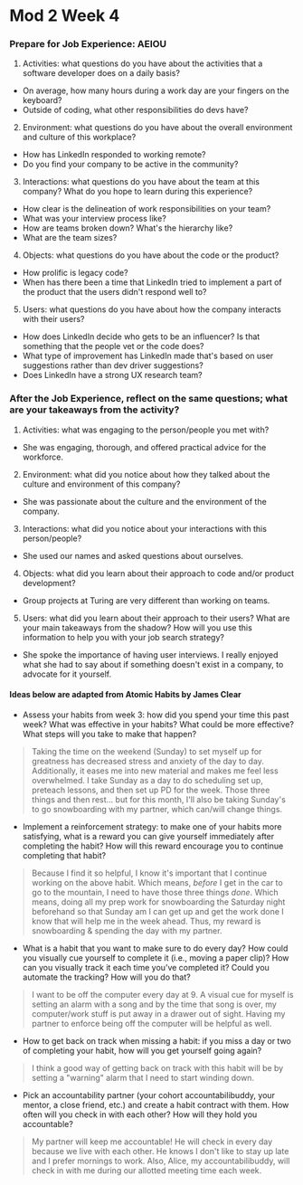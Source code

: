 # Mod 2 Week 4

### Prepare for Job Experience: AEIOU
1. Activities: what questions do you have about the activities that a software developer does on a daily basis?  

- On average, how many hours during a work day are your fingers on the keyboard?
- Outside of coding, what other responsibilities do devs have?

2. Environment: what questions do you have about the overall environment and culture of this workplace?  

- How has LinkedIn responded to working remote?
- Do you find your company to be active in the community?

3. Interactions: what questions do you have about the team at this company? What do you hope to learn during this experience?  

- How clear is the delineation of work responsibilities on your team?
- What was your interview process like?
- How are teams broken down? What's the hierarchy like?
- What are the team sizes?

4. Objects: what questions do you have about the code or the product?  

- How prolific is legacy code?
- When has there been a time that LinkedIn tried to implement a part of the product that the users didn't respond well to?

5. Users: what questions do you have about how the company interacts with their users?  

- How does LinkedIn decide who gets to be an influencer? Is that something that the people vet or the code does?
- What type of improvement has LinkedIn made that's based on user suggestions rather than dev driver suggestions?
- Does LinkedIn have a strong UX research team?

### After the Job Experience, reflect on the same questions; what are your takeaways from the activity?  

1. Activities: what was engaging to the person/people you met with?  

- She was engaging, thorough, and offered practical advice for the workforce.

2. Environment: what did you notice about how they talked about the culture and environment of this company?  

- She was passionate about the culture and the environment of the company.

3. Interactions: what did you notice about your interactions with this person/people?  

- She used our names and asked questions about ourselves.

4. Objects: what did you learn about their approach to code and/or product development?  

- Group projects at Turing are very different than working on teams. 

5. Users: what did you learn about their approach to their users?
What are your main takeaways from the shadow? How will you use this information to help you with your job search strategy?

- She spoke the importance of having user interviews. I really enjoyed what she had to say about if something doesn't exist in a company, to advocate for it yourself.

#### Ideas below are adapted from Atomic Habits by James Clear

- Assess your habits from week 3: how did you spend your time this past week? What was effective in your habits? What could be more effective? What steps will you take to make that happen?

> Taking the time on the weekend (Sunday) to set myself up for greatness has decreased stress and anxiety of the day to day. Additionally, it eases me into new material and makes me feel less overwhelmed. I take Sunday as a day to do scheduling set up, preteach lessons, and then set up PD for the week. Those three things and then rest... but for this month, I'll also be taking Sunday's to go snowboarding with my partner, which can/will change things.

- Implement a reinforcement strategy: to make one of your habits more satisfying, what is a reward you can give yourself immediately after completing the habit? How will this reward encourage you to continue completing that habit?

> Because I find it so helpful, I know it's important that I continue working on the above habit. Which means, *before* I get in the car to go to the mountain, I need to have those three things *done*. Which means, doing all my prep work for snowboarding the Saturday night beforehand so that Sunday am I can get up and get the work done I know that will help me in the week ahead. Thus, my reward is snowboarding & spending the day with my partner.

- What is a habit that you want to make sure to do every day? How could you visually cue yourself to complete it (i.e., moving a paper clip)? How can you visually track it each time you’ve completed it? Could you automate the tracking? How will you do that?

> I want to be off the computer every day at 9. A visual cue for myself is setting an alarm with a song and by the time that song is over, my computer/work stuff is put away in a drawer out of sight. Having my partner to enforce being off the computer will be helpful as well.

- How to get back on track when missing a habit: if you miss a day or two of completing your habit, how will you get yourself going again?

> I think a good way of getting back on track with this habit will be by setting a "warning" alarm that I need to start winding down.

- Pick an accountability partner (your cohort accountabilibuddy, your mentor, a close friend, etc.) and create a habit contract with them. How often will you check in with each other? How will they hold you accountable?

> My partner will keep me accountable! He will check in every day because we live with each other. He knows I don't like to stay up late and I prefer mornings to work.
> Also, Alice, my accountabilibuddy, will check in with me during our allotted meeting time each week.  
